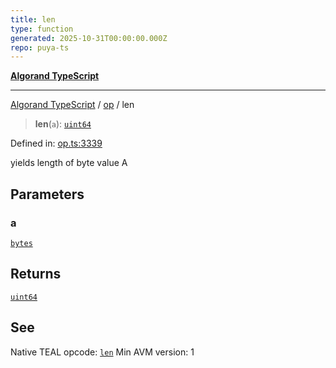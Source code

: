 ```yaml
---
title: len
type: function
generated: 2025-10-31T00:00:00.000Z
repo: puya-ts
---
```


[**Algorand TypeScript**](docs/_md/README)

---

[Algorand TypeScript](docs/_md/modules) / [op](/reference/algorand-typescript/api/op/readme/) / len

> **len**(`a`): [`uint64`](/reference/algorand-typescript/api/index/type-aliases/uint64/)

Defined in: [op.ts:3339](https://github.com/algorandfoundation/puya-ts/blob/main/packages/algo-ts/src/op.ts#L3339)

yields length of byte value A

## Parameters

### a

[`bytes`](/reference/algorand-typescript/api/index/type-aliases/bytes/)

## Returns

[`uint64`](/reference/algorand-typescript/api/index/type-aliases/uint64/)

## See

Native TEAL opcode: [`len`](https://dev.algorand.co/reference/algorand-teal/opcodes#len)
Min AVM version: 1
